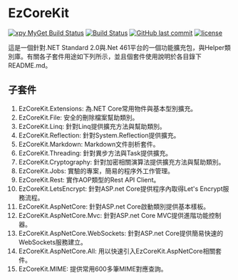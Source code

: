 # EzCoreKit
[![xpy MyGet Build Status](https://www.myget.org/BuildSource/Badge/xpy?identifier=9e998e97-5cd7-475e-bf52-1c1ffed913f4)](https://www.myget.org/) [![Build Status](https://travis-ci.org/XuPeiYao/EzCoreKit.svg?branch=master)](https://travis-ci.org/XuPeiYao/EzCoreKit) [![GitHub last commit](https://img.shields.io/github/last-commit/xupeiyao/ezcorekit.svg)]() [![license](https://img.shields.io/github/license/xupeiyao/ezcorekit.svg)]()

這是一個針對.NET Standard 2.0與.Net 461平台的一個功能擴充包，與Helper類別庫。有關各子套件用途如下列所示，並且個套件使用說明於各目錄下README.md。

## 子套件
1. EzCoreKit.Extensions: 為.NET Core常用物件與基本型別擴充。
2. EzCoreKit.File: 安全的刪除檔案幫助類別。
3. EzCoreKit.Linq: 針對Linq提供擴充方法與幫助類別。
4. EzCoreKit.Reflection: 針對System.Reflection提供擴充。
5. EzCoreKit.Markdown: Markdown文件剖析套件。
6. EzCoreKit.Threading: 針對異步方法與Task提供擴充。
7. EzCoreKit.Cryptography: 針對加密相關演算法提供擴充方法與幫助類別。
8. EzCoreKit.Jobs: 實驗的專案，簡易的程序外工作管理。
9. EzCoreKit.Rest: 實作AOP類型的Rest API Client。
10. EzCoreKit.LetsEncrypt: 針對ASP.net Core提供程序內取得Let's Encrypt服務流程。
11. EzCoreKit.AspNetCore: 針對ASP.net Core啟動類別提供基本樣板。
12. EzCoreKit.AspNetCore.Mvc: 針對ASP.net Core MVC提供進階功能控制器。
13. EzCoreKit.AspNetCore.WebSockets: 針對ASP.net Core提供簡易快速的WebSockets服務建立。
14. EzCoreKit.AspNetCore.All: 用以快速引入EzCoreKit.AspNetCore相關套件。
15. EzCoreKit.MIME: 提供常用600多筆MIME對應查詢。